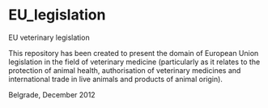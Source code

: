 EU_legislation
==============

EU veterinary legislation

This repository has been created to present the domain of European Union legislation in the field of veterinary medicine (particularly as it relates to the protection of animal health, authorisation of veterinary medicines and international trade in live animals and products of animal origin).

Belgrade, December 2012